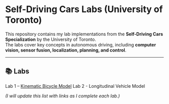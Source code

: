 # Self-Driving Cars Labs (University of Toronto)

This repository contains my lab implementations from the **Self-Driving Cars Specialization** by the University of Toronto.  
The labs cover key concepts in autonomous driving, including **computer vision, sensor fusion, localization, planning, and control**.

---

## 📚 Labs

Lab 1 – [Kinematic Bicycle Model](https://github.com/GrandEchoWhiskey/uot-self_driving_cars-labs/blob/main/Kinematic_Bicycle_Model.ipynb)
Lab 2 - Longitudinal Vehicle Model

*(I will update this list with links as I complete each lab.)*

